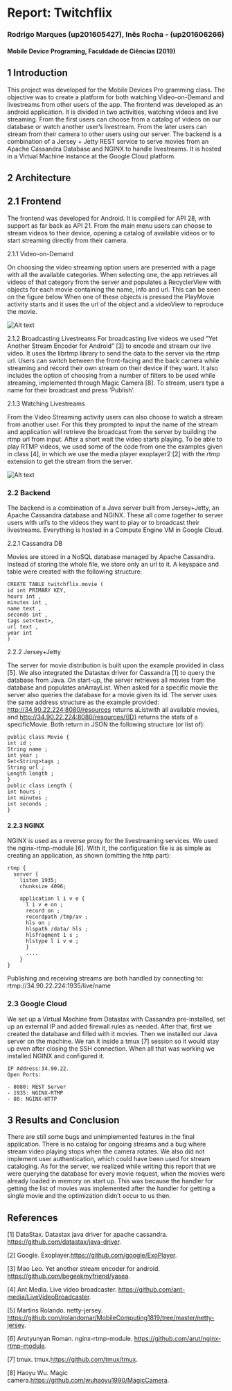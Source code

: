 # Report: Twitchflix

### Rodrigo Marques (up201605427), Inês Rocha - (up201606266)
#### Mobile Device Programing, Faculdade de Ciências (2019)


## 1 Introduction

This project was developed for the Mobile Devices Pro gramming class. The objective was to create a platform for both watching Video-on-Demand and livestreams from other users of the app. The frontend was developed as an android application. It is divided in two activities, watching videos and
live streaming. From the first users can choose from a catalog of videos on our database or watch another user’s livestream. From the later users can stream from their camera to other users using our server. The backend is a combination of a Jersey + Jetty REST service to serve movies from an Apache Cassandra Database and NGINX to handle livestreams. It is hosted in a Virtual Machine instance at the Google Cloud platform.

## 2 Architecture

## 2.1 Frontend

The frontend was developed for Android. It is compiled for API 28, with support as far back as API 21. From the main menu  users can choose
to stream videos to their device, opening a catalog of available videos or to start streaming directly from their camera.

2.1.1 Video-on-Demand

On choosing the video streaming option users are presented with a page with all the available categories. When selecting one, the app retrieves all videos of that category from the server and populates a RecyclerView with objects for each movie containing the name, info and url. This can be seen on the figure below
When one of these objects is pressed the PlayMovie activity starts and it uses the url of the object and a videoView to reproduce the movie.

![Alt text](https://drive.google.com/uc?export=view&id=1L-zNF0yP_xbCz5JVSjAC84DOsze49n67)

2.1.2 Broadcasting Livestreams
For broadcasting live videos we used ”Yet Another Stream Encoder for Android” [3] to encode and stream our live video. It uses the librtmp library to send the
data to the server via the rtmp url. Users can switch between the front-facing and the back camera while streaming and record their own stream on their device if they want. It also includes the option of choosing from a number of filters to be used while streaming, implemented through Magic Camera [8].
To stream, users type a name for their broadcast and press ’Publish’.

2.1.3 Watching Livestreams

From the Video Streaming activity users can also choose to watch a stream from another user. For this they prompted to input the name of the stream and
application will retrieve the broadcast from the server by building the rtmp url from input. After a short wait the video starts playing.
To be able to play RTMP videos, we used some of the code from one the examples given in class [4], in which we use the media player exoplayer2 [2] with the
rtmp extension to get the stream from the server.

![Alt text](https://drive.google.com/uc?export=view&id=1BRGrKcElE5Do5UeTonFv36xsslbbAdKH)

### 2.2 Backend

The backend is a combination of a Java server built from Jersey+Jetty, an Apache Cassandra database and NGINX. These all come together to server users with
url’s to the videos they want to play or to broadcast their livestreams. Everything is hosted in a Compute Engine VM in Google Cloud.

2.2.1 Cassandra DB

Movies are stored in a NoSQL database managed by Apache Cassandra. Instead of storing the whole file, we store only an url to it.
A keyspace and table were created with the following structure:

```
CREATE TABLE twitchflix.movie (
id int PRIMARY KEY,
hours int ,
minutes int ,
name text ,
seconds int ,
tags set<text>,
url text ,
year int
)
```

2.2.2 Jersey+Jetty

The server for movie distribution is built upon the example provided in class [5]. We also integrated the Datastax driver for Cassandra
[1] to query the database from Java. On start-up, the server retrieves all movies from the database and populates anArrayList<Movie>. When
asked for a specific movie the server also queries the database for a movie given its id. The server uses the same address structure as the
example provided: http://34.90.22.224:8080/resources returns aList<Movie>with all available movies, and http://34.90.22.224:8080/resources/{ID} returns the
stats of a specificMovie. Both return in JSON the following structure (or list of):

```
public class Movie {
int id ;
String name ;
int year ;
Set<String>tags ;
String url ;
Length length ;
}
public class Length {
int hours ;
int minutes ;
int seconds ;
}
```
#### 2.2.3 NGINX

NGINX is used as a reverse proxy for the livestreaming services. We used the nginx-rtmp-module [6]. With it, the configuration file is as simple as creating an
application, as shown (omitting the http part): 

```
rtmp {
  server {
    listen 1935;
    chunksize 4096;

    application l i v e {
      l i v e on ;
      record on ;
      recordpath /tmp/av ;
      hls on ;
      hlspath /data/ hls ;
      hlsfragment 1 s ;
      hlstype l i v e ;
      }
      ....
    }
}
```

Publishing and receiving streams are both handled by connecting to: rtmp://34.90.22.224:1935/live/name

### 2.3 Google Cloud

We set up a Virtual Machine from Datastax with Cassandra pre-installed, set up an external IP and added firewall rules as needed. After that, first we created
the database and filled with it movies. Then we installed our Java server on the machine. We ran it inside a tmux [7] session so it would stay up
even after closing the SSH connection. When all that was working we installed NGINX and configured it.

```
IP Address:34.90.22.
Open Ports:

- 8080: REST Server
- 1935: NGINX-RTMP
- 80: NGINX-HTTP
```

## 3 Results and Conclusion

There are still some bugs and unimplemented features in the final application. There is no catalog for ongoing streams and a bug where stream video playing stops when the camera rotates. We also did not implement user authentication, which could have been used for stream cataloging. As for the server, we realized while writing this report that we were querying the database for every movie request, when the movies were already loaded in memory on start up. This was because the handler for getting the list of movies was implemented after the handler for getting a single movie and the optimization didn’t occur to us then.

## References

[1] DataStax. Datastax java driver for apache cassandra. https://github.com/datastax/java-driver.

[2] Google. Exoplayer.https://github.com/google/ExoPlayer.

[3] Mao Leo. Yet another stream encoder for android. https://github.com/begeekmyfriend/yasea.

[4] Ant Media. Live video broadcaster. https://github.com/ant-media/LiveVideoBroadcaster.

[5] Martins Rolando. netty-jersey. https://github.com/rolandomar/MobileComputing1819/tree/master/netty-jersey.

[6] Arutyunyan Roman. nginx-rtmp-module. https://github.com/arut/nginx-rtmp-module.

[7] tmux. tmux.https://github.com/tmux/tmux.

[8] Haoyu Wu. Magic camera.https://github.com/wuhaoyu1990/MagicCamera.


